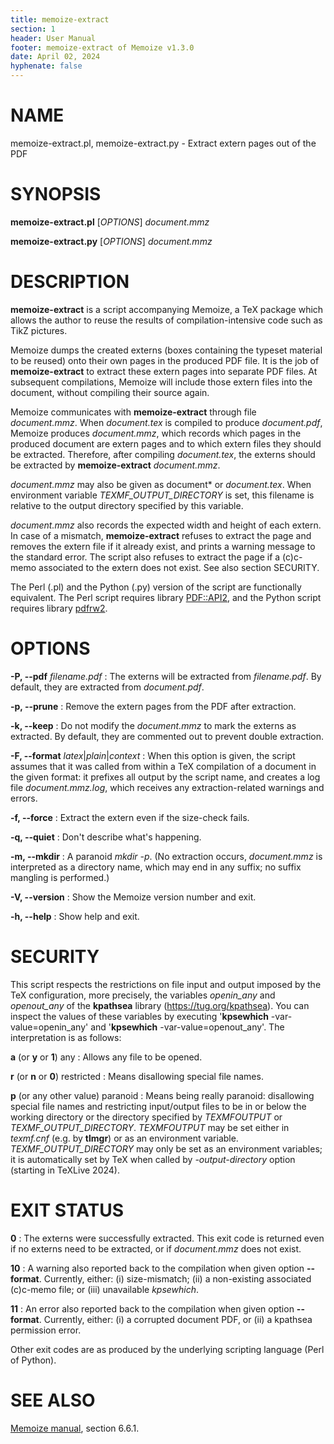 ```yaml
---
title: memoize-extract
section: 1
header: User Manual
footer: memoize-extract of Memoize v1.3.0
date: April 02, 2024
hyphenate: false
---
```


# NAME
memoize-extract.pl, memoize-extract.py - Extract extern pages out of the PDF


# SYNOPSIS
**memoize-extract.pl** [*OPTIONS*] *document.mmz*

**memoize-extract.py** [*OPTIONS*] *document.mmz*


# DESCRIPTION

**memoize-extract** is a script accompanying Memoize, a TeX package which
allows the author to reuse the results of compilation-intensive code such as
TikZ pictures.

Memoize dumps the created externs (boxes containing the typeset material to be
reused) onto their own pages in the produced PDF file.  It is the job of
**memoize-extract** to extract these extern pages into separate PDF files. At
subsequent compilations, Memoize will include those extern files into the
document, without compiling their source again.

Memoize communicates with **memoize-extract** through file *document.mmz*. When
*document.tex* is compiled to produce *document.pdf*, Memoize produces
*document.mmz*, which records which pages in the produced document are extern
pages and to which extern files they should be extracted. Therefore, after
compiling *document.tex*, the externs should be extracted by
**memoize-extract** *document.mmz*.  

*document.mmz* may also be given as document* or *document.tex*.  When
environment variable *TEXMF_OUTPUT_DIRECTORY* is set, this filename is relative
to the output directory specified by this variable.

*document.mmz* also records the expected width and height of each extern. In
case of a mismatch, **memoize-extract** refuses to extract the page and removes
the extern file if it already exist, and prints a warning message to the
standard error.  The script also refuses to extract the page if a (c)c-memo
associated to the extern does not exist.  See also section SECURITY.

The Perl (.pl) and the Python (.py) version of the script are functionally
equivalent.  The Perl script requires library
[PDF::API2](https://metacpan.org/pod/PDF::API2), and the Python script requires
library [pdfrw2](https://pypi.org/project/pdfrw2).

# OPTIONS

**-P, \--pdf** *filename.pdf*
: The externs will be extracted from *filename.pdf*.  By default,
  they are extracted from *document.pdf*.

**-p, \--prune**
: Remove the extern pages from the PDF after extraction.

**-k, \--keep**
: Do not modify the *document.mmz* to mark the externs as extracted.  By
  default, they are commented out to prevent double extraction.

**-F, \--format** *latex*|*plain*|*context*
: When this option is given, the script assumes that it was called from within
  a TeX compilation of a document in the given format: it prefixes all output
  by the script name, and creates a log file *document.mmz.log*, which receives
  any extraction-related warnings and errors.

**-f, \--force**
: Extract the extern even if the size-check fails.

**-q, \--quiet**
: Don't describe what's happening.

**-m, \--mkdir**
: A paranoid *mkdir -p*. (No extraction occurs, *document.mmz* is interpreted as a directory name, which may end in any suffix; no suffix mangling is performed.)

**-V, \--version**
: Show the Memoize version number and exit.

**-h, \--help**
: Show help and exit.

# SECURITY

This script respects the restrictions on file input and output imposed by the
TeX configuration, more precisely, the variables *openin_any* and *openout_any*
of the **kpathsea** library (https://tug.org/kpathsea). You can inspect the
values of these variables by executing '**kpsewhich** -var-value=openin_any' and
'**kpsewhich** -var-value=openout_any'.  The interpretation is as follows:

**a** (or **y** or **1**) any
: Allows any file to be opened.

**r** (or **n** or **0**) restricted
: Means disallowing special file names.

**p** (or any other value) paranoid
: Means being really paranoid: disallowing special file names and restricting
  input/output files to be in or below the working directory or the directory
  specified by *TEXMFOUTPUT* or *TEXMF_OUTPUT_DIRECTORY*.  *TEXMFOUTPUT* may be
  set either in *texmf.cnf* (e.g. by **tlmgr**) or as an environment
  variable. *TEXMF_OUTPUT_DIRECTORY* may only be set as an environment
  variables; it is automatically set by TeX when called by *-output-directory*
  option (starting in TeXLive 2024).

# EXIT STATUS

**0**
: The externs were successfully extracted.  This exit code is returned even if
  no externs need to be extracted, or if *document.mmz* does not exist.
  
**10**
: A warning also reported back to the compilation when given option
  **\--format**.  Currently, either: (i) size-mismatch; (ii) a non-existing
  associated (c)c-memo file; or (iii) unavailable *kpsewhich*.

**11**
: An error also reported back to the compilation when given option
  **\--format**. Currently, either: (i) a corrupted document PDF, or (ii)
  a kpathsea permission error.

Other exit codes are as produced by the underlying scripting language (Perl of
Python).

# SEE ALSO

[Memoize manual](https://ctan.org/pkg/memoize), section 6.6.1.
